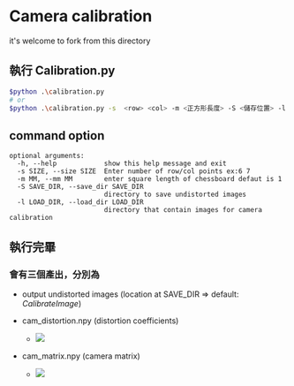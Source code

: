 # Camera calibration 
it's welcome to fork from  this directory

## 執行 Calibration.py 
```bash
$python .\calibration.py 
# or
$python .\calibration.py -s  <row> <col> -m <正方形長度> -S <儲存位置> -l <供矯正的圖片位置>
```


##  command option
```
optional arguments:
  -h, --help            show this help message and exit
  -s SIZE, --size SIZE  Enter number of row/col points ex:6 7
  -m MM, --mm MM        enter square length of chessboard defaut is 1  
  -S SAVE_DIR, --save_dir SAVE_DIR
                        directory to save undistorted images
  -l LOAD_DIR, --load_dir LOAD_DIR
                        directory that contain images for camera calibration
```
## 執行完畢
### 會有三個產出，分別為
* output undistorted images (location at SAVE_DIR => default: *CalibrateImage*)
* cam_distortion.npy (distortion coefficients)
  * ![](https://i.imgur.com/KphYWM1.png)

* cam_matrix.npy (camera matrix)
  * ![](https://i.imgur.com/TnojboV.png)

